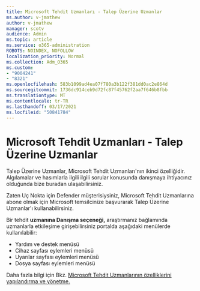 ```yaml
---
title: Microsoft Tehdit Uzmanları - Talep Üzerine Uzmanlar
ms.author: v-jmathew
author: v-jmathew
manager: scotv
audience: Admin
ms.topic: article
ms.service: o365-administration
ROBOTS: NOINDEX, NOFOLLOW
localization_priority: Normal
ms.collection: Adm_O365
ms.custom:
- "9004241"
- "8321"
ms.openlocfilehash: 583b1099ad4ea07f780a3b122f381dd0ac2e864d
ms.sourcegitcommit: 1736dc914ceb9d72fc87f45762f2aa7f646b8fbb
ms.translationtype: MT
ms.contentlocale: tr-TR
ms.lasthandoff: 03/17/2021
ms.locfileid: "50841784"
---
```

# <a name="microsoft-threat-experts---experts-on-demand"></a>Microsoft Tehdit Uzmanları - Talep Üzerine Uzmanlar

Talep Üzerine Uzmanlar, Microsoft Tehdit Uzmanları'nın ikinci özelliğidir. Algılamalar ve hasımlarla ilgili ilgili sorular konusunda danışmaya ihtiyacınız olduğunda bize buradan ulaşabilirsiniz.

Zaten Uç Nokta için Defender müşterisiysiniz, Microsoft Tehdit Uzmanlarına abone olmak için Microsoft temsilcinize başvurarak Talep Üzerine Uzmanlar'ı kullanabilirsiniz.

Bir tehdit **uzmanına Danışma seçeneği,** araştırmanız bağlamında uzmanlarla etkileşime girişebilirsiniz portalda aşağıdaki menülerde kullanılabilir:

- Yardım ve destek menüsü
- Cihaz sayfası eylemleri menüsü
- Uyarılar sayfası eylemleri menüsü
- Dosya sayfası eylemleri menüsü

Daha fazla bilgi için Bkz. [Microsoft Tehdit Uzmanlarının özelliklerini yapılandırma ve yönetme.](https://docs.microsoft.com/windows/security/threat-protection/microsoft-defender-atp/configure-microsoft-threat-experts)
